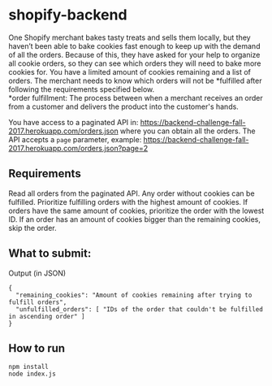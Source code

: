 # shopify-backend

 One Shopify merchant bakes tasty treats and sells them locally, but they haven’t been able to bake cookies fast enough to keep up with the demand of all the orders.  Because of this, they have asked for your help to organize all cookie orders, so they can see which orders they will need to bake more cookies for.
You have a limited amount of cookies remaining and a list of orders. The merchant needs to know which orders will not be *fulfilled after following the requirements specified below.
 <br />
*order fulfillment: The process between when a merchant receives an order from a customer and delivers the product into the customer's hands. 

You have access to a paginated API in: https://backend-challenge-fall-2017.herokuapp.com/orders.json 
where you can obtain all the orders. The API accepts a `page` parameter, example: https://backend-challenge-fall-2017.herokuapp.com/orders.json?page=2

## Requirements

Read all orders from the paginated API.
Any order without cookies can be fulfilled.
Prioritize fulfilling orders with the highest amount of cookies.
If orders have the same amount of cookies, prioritize the order with the lowest ID.
If an order has an amount of cookies bigger than the remaining cookies, skip the order.



## What to submit: 

Output (in JSON)
```
{
  "remaining_cookies": "Amount of cookies remaining after trying to fulfill orders",
  "unfulfilled_orders": [ "IDs of the order that couldn't be fulfilled in ascending order" ]
}
```

## How to run
```
npm install
node index.js
```
